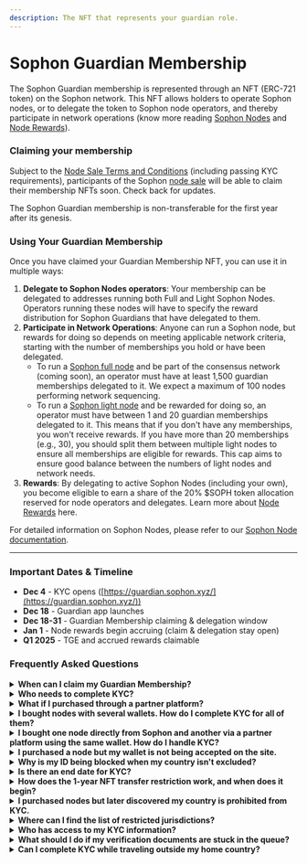 ```yaml
---
description: The NFT that represents your guardian role.
---
```


# Sophon Guardian Membership

The Sophon Guardian membership is represented through an NFT (ERC-721 token) on the Sophon network. This NFT allows holders to operate Sophon nodes, or to delegate the token to Sophon node operators, and thereby participate in network operations (know more reading [Sophon Nodes](sophon-nodes.md) and [Node Rewards](node-rewards.md)).

### Claiming your membership

Subject to the [Node Sale Terms and Conditions](https://farm.sophon.xyz/node-sale-terms) (including passing KYC requirements), participants of the Sophon [node sale](node-sale/) will be able to claim their membership NFTs soon. Check back for updates.&#x20;

The Sophon Guardian membership is non-transferable for the first year after its genesis.

### Using Your Guardian Membership

Once you have claimed your Guardian Membership NFT, you can use it in multiple ways:

1. **Delegate to Sophon Nodes operators**: Your membership can be delegated to addresses running both Full and Light Sophon Nodes. Operators running these nodes will have to specify the reward distribution for Sophon Guardians that have delegated to them.
2. **Participate in Network Operations**: Anyone can run a Sophon node, but rewards for doing so depends on meeting applicable network criteria, starting with the number of memberships you hold or have been delegated.
   * To run a [Sophon full node](sophon-nodes.md#sophon-full-node) and be part of the consensus network (coming soon), an operator must have at least 1,500 guardian memberships delegated to it. We expect a maximum of 100 nodes performing network sequencing.
   * To run a [Sophon light node](sophon-nodes.md#sophon-light-node) and be rewarded for doing so, an operator must have between 1 and 20 guardian memberships delegated to it. This means that if you don't have any memberships, you won't receive rewards. If you have more than 20 memberships (e.g., 30), you should split them between multiple light nodes to ensure all memberships are eligible for rewards. This cap aims to ensure good balance between the numbers of light nodes and network needs.
3. **Rewards**: By delegating to active Sophon Nodes (including your own), you become eligible to earn a share of the 20% $SOPH token allocation reserved for node operators and delegates. Learn more about [Node Rewards](node-rewards.md) here.

For detailed information on Sophon Nodes, please refer to our [Sophon Node documentation](https://docs.sophon.xyz/sophon/sophon-guardians-and-nodes/sophon-nodes).

***

### Important Dates & Timeline

* **Dec 4** - KYC opens ([https://guardian.sophon.xyz/](https://guardian.sophon.xyz/))
* **Dec 18** - Guardian app launches&#x20;
* **Dec 18-31** - Guardian Membership claiming & delegation window&#x20;
* **Jan 1** - Node rewards begin accruing (claim & delegation stay open)
* **Q1 2025** - TGE and accrued rewards claimable

### Frequently Asked Questions

<details>

<summary><strong>When can I claim my Guardian Membership?</strong> </summary>

The claiming window opens on December 18, 2024, and remains open after the January 1st rewards accrual start date.

</details>

<details>

<summary><strong>Who needs to complete KYC?</strong> </summary>

Direct sale participants need to complete KYC through guardian.sophon.xyz.

</details>

<details>

<summary><strong>What if I purchased through a partner platform?</strong> </summary>

If you participated in the Sophon node sale through launchpad partners, your KYC will be handled by those platforms. Please wait for specific instructions from your respective platform prior to December 18th.

</details>

<details>

<summary><strong>I bought nodes with several wallets. How do I complete KYC for all of them?</strong></summary>

First, complete KYC with your first wallet. Once approved, return to Blockpass and change the connected wallet. This will initiate a new KYC process for the new wallet. Repeat this process until all your wallets are allowlisted.

</details>

<details>

<summary><strong>I bought one node directly from Sophon and another via a partner platform using the same wallet. How do I handle KYC?</strong></summary>

For nodes purchased directly from Sophon, complete KYC and claim through guardian.sophon.xyz. For nodes purchased through launchpads, follow the specific instructions provided by that platform.

</details>

<details>

<summary><strong>I purchased a node but my wallet is not being accepted on the site.</strong> </summary>

If you bought your node through a third-party platform, they are responsible for performing KYC. On the claim date, they will send the NFT directly to your wallet.

</details>

<details>

<summary><strong>Why is my ID being blocked when my country isn't excluded?</strong> </summary>

We are investigating this issue with Blockpass and it should be resolved soon.

</details>

<details>

<summary><strong>Is there an end date for KYC?</strong></summary>

KYC will remain available throughout the first year while NFTs can be claimed.

</details>

<details>

<summary><strong>How does the 1-year NFT transfer restriction work, and when does it begin?</strong></summary>

When claiming your Guardian NFT, you can choose any destination wallet to receive it. The 1-year transfer restriction begins from this initial claim. However, this doesn't affect node operations - you can delegate your NFT to any address that will operate the node, which can be the same as your holding wallet or a different one. This delegation system ensures flexible node operations while maintaining the transfer restriction.

</details>

<details>

<summary><strong>I purchased nodes but later discovered my country is prohibited from KYC.</strong></summary>

Please attempt to complete the KYC process on Blockpass to register your case, then email [kyc@sophon.xyz](mailto:kyc@sophon.xyz) with your full name and situation. We will reach out to assist you.

</details>

<details>

<summary><strong>Where can I find the list of restricted jurisdictions?</strong></summary>

The complete list is available on the guardians site and within the Blockpass KYC process.

</details>

<details>

<summary><strong>Who has access to my KYC information?</strong></summary>

A limited number of Sophon personnel have access, following industry standards, and only access the information if required for regulatory purposes. Blockpass, our KYC provider, automates most validation and only manually checks data when necessary.

</details>

<details>

<summary><strong>What should I do if my verification documents are stuck in the queue?</strong></summary>

If your documents are showing as "in queue for verification," please contact Blockpass support directly for assistance.

</details>

<details>

<summary><strong>Can I complete KYC while traveling outside my home country?</strong></summary>

Yes, you can complete KYC while traveling. If Blockpass has instructed you to send an email or open a ticket with them, please follow their guidance.

</details>
